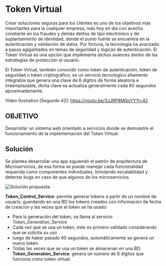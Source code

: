 # Token Virtual

Crear soluciones seguras para los clientes es uno de los objetivos más importantes para la
cualquier empresa, más hoy en día con acecho constante en los fraudes y demás delitos
de tipo electrónico y de suplantamiento de identidad, donde el punto fuerte se encuentra en
la autenticación y validación de datos.
Por fortuna, la tecnología ha avanzado a pasos agigantados en temas de seguridad y
lógicas de autenticación. El Token Virtual es una opción que implementa dichos avances
dentro de las estrategias de protección al usuario.

El Token Virtual, también conocido como token de autenticación, token de seguridad o
token criptográfico, es un servicio tecnológico altamente integrable que genera una clave
de 6 dígitos de forma aleatoria e irreemplazable, dicha clave se actualiza generalmente
cada 60 segundos aproximadamente.

Video Ilustrativo [Segundo 42]: https://youtu.be/3JJRP8MQoYY?t=42

## OBJETIVO

Desarrollar un sistema web orientado a servicios donde se demuestre el funcionamiento de
la implementación del Token Virtual.

## Solución

Se plantea desarrollar una app siguiendo el patrón de arquitectura de Microservicios, de esa
forma se puede manejar cada funcionalidad requerida como componentes individuales, brindando
escalabilidad y detectar bugs en caso de que algunos de los microservicios

![Solución propuesta](https://github.com/AyalaSaenzJorge/ProyectoTokenVirtual/blob/main/Soluci%C3%B3n%20de%20Token%20virtual.jpg)

**Token_Control_Service**: permite generar tokens a partir de un nombre de usuario, guardando
en una BD los tokens creados con información de fecha de creación y las veces que el token
se ha usado:
* Para la generación del token, se llama al servicio *Token_Generation_Service*
* Cada vez que se usa un token, éste es primero validado considerando que se solicita su uso
* luego de haber pasado 60 segundos, automáticamente se genera un nuevo token.
* Todas las veces que se usa un token se almacenan en una BD.
**Token_Generation_Service**: genera un número de 6 dígitos que funciona como token virtual.



